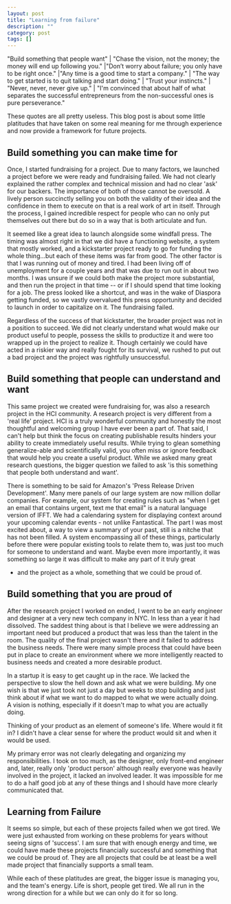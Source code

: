 ```yaml
---
layout: post
title: "Learning from failure"
description: ""
category: post
tags: []
---
```


"Build something that people want" | "Chase the vision, not the money;
the money will end up following you." |"Don’t worry about failure; you
only have to be right once." |"Any time is a good time to start a
company." | "The way to get started is to quit talking and start
doing." | "Trust your instincts." | "Never, never, never give up." |
"I'm convinced that about half of what separates the successful
entrepreneurs from the non-successful ones is pure perseverance."

These quotes are all pretty useless. This blog post is about some
little platitudes that have taken on some real meaning for me through
experience and now provide a framework for future projects.

## Build something you can make time for

Once, I started fundraising for a project. Due to many factors, we
launched a project before we were ready and fundraising failed. We had
not clearly explained the rather complex and technical mission and had
no clear 'ask' for our backers. The importance of both of those cannot
be oversold. A lively person succinctly selling you on both the
validity of their idea and the confidence in them to execute on that
is a real work of art in itself. Through the process, I gained
incredible respect for people who can no only put themselves out there
but do so in a way that is both articulate and fun.

<!-- more -->

It seemed like a great idea to launch alongside some windfall
press. The timing was almost right in that we did have a functioning
website, a system that mostly worked, and a kickstarter project ready
to go for funding the whole thing...but each of these items was far
from good. The other factor is that I was running out of money and
tired. I had been living off of unemployment for a couple years and
that was due to run out in about two months. I was unsure if we could
both make the project more substantial, and then run the project in
that time -- or if I should spend that time looking for a job. The
press looked like a shortcut, and was in the wake of Diaspora getting
funded, so we vastly overvalued this press opportunity and decided to
launch in order to capitalize on it. The fundraising failed.

Regardless of the success of that kickstarter, the broader project
was not in a position to succeed. We did not clearly understand what
would make our product useful to people, possess the skills to
productize it and were too wrapped up in the project to realize
it. Though certainly we could have acted in a riskier way and really
fought for its survival, we rushed to put out a bad project and the
project was rightfully unsuccessful.

## Build something that people can understand and want

This same project we created were fundraising for, was also a research
project in the HCI community. A research project is very different
from a 'real life' project. HCI is a truly wonderful community and
honestly the most thoughtful and welcoming group I have ever been a
part of. That said, I can't help but think the focus on creating
publishable results hinders your ability to create immediately useful
results. While trying to glean something generalize-able and
scientifically valid, you often miss or ignore feedback that would
help you create a useful product. While we asked many great research
questions, the bigger question we failed to ask 'is this something
that people both understand and want'.

There is something to be said for Amazon's 'Press Release Driven
Development'. Many mere panels of our large system are now million
dollar companies. For example, our system for creating rules such as
"when I get an email that contains urgent, text me that email" is a
natural language version of IFFT. We had a calendaring system for
displaying context around your upcoming calendar events - not unlike
Fantastical. The part I was most excited about, a way to view a
summary of your past, still is a nitche that has not been filled. A
system encompassing all of these things, particularly before there
were popular existing tools to relate them to, was just too much for
someone to understand and want. Maybe even more importantly, it was
something so large it was difficult to make any part of it truly great
- and the project as a whole, something that we could be proud of.

## Build something that you are proud of

After the research project I worked on ended, I went to be an early
engineer and designer at a very new tech company in NYC. In less than
a year it had dissolved. The saddest thing about is that I believe we
were addressing an important need but produced a product that was less
than the talent in the room. The quality of the final project wasn't
there and it failed to address the business needs. There were many
simple process that could have been put in place to create an
environment where we more intelligently reacted to business needs
and created a more desirable product.

In a startup it is easy to get caught up in the race. We lacked the
perspective to slow the hell down and ask what we were building. My
one wish is that we just took not just a day but weeks to stop
building and just think about if what we want to do mapped to what we
were actually doing. A vision is nothing, especially if it doesn't map
to what you are actually doing.

Thinking of your product as an element of someone's life. Where would
it fit in? I didn't have a clear sense for where the product would sit
and when it would be used.

My primary error was not clearly delegating and organizing my
responsibilities. I took on too much, as the designer, only front-end
engineer and, later, really only 'product person' although really
everyone was heavily involved in the project, it lacked an involved
leader. It was impossible for me to do a half good job at any of these
things and I should have more clearly communicated that.

## Learning from Failure

It seems so simple, but each of these projects failed when we got
tired. We were just exhausted from working on these problems for years
without seeing signs of 'success'. I am sure that with enough energy
and time, we could have made these projects financially successful and
something that we could be proud of. They are all projects that could
be at least be a well made project that financially supports a small team.

While each of these platitudes are great, the bigger issue is managing
you, and the team's energy. Life is short, people get tired. We all
run in the wrong direction for a while but we can only do it for so
long.
